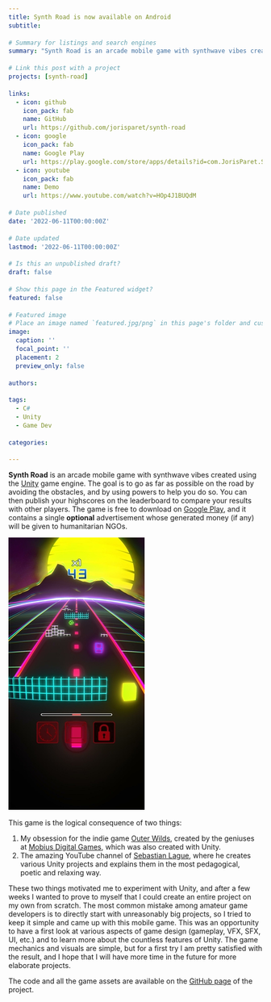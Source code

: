 ```yaml
---
title: Synth Road is now available on Android
subtitle:

# Summary for listings and search engines
summary: "Synth Road is an arcade mobile game with synthwave vibes created using the Unity game engine. Any money generated by the **optional** advertisement will be donated to humanitarian NGOs."

# Link this post with a project
projects: [synth-road]

links:
  - icon: github
    icon_pack: fab
    name: GitHub
    url: https://github.com/jorisparet/synth-road
  - icon: google
    icon_pack: fab
    name: Google Play
    url: https://play.google.com/store/apps/details?id=com.JorisParet.SynthRoad
  - icon: youtube
    icon_pack: fab
    name: Demo
    url: https://www.youtube.com/watch?v=HOp4J1BUQdM

# Date published
date: '2022-06-11T00:00:00Z'

# Date updated
lastmod: '2022-06-11T00:00:00Z'

# Is this an unpublished draft?
draft: false

# Show this page in the Featured widget?
featured: false

# Featured image
# Place an image named `featured.jpg/png` in this page's folder and customize its options here.
image:
  caption: ''
  focal_point: ''
  placement: 2
  preview_only: false

authors:

tags:
  - C#
  - Unity
  - Game Dev

categories:

---
```


**Synth Road** is an arcade mobile game with synthwave vibes created using the [Unity](https://unity.com/) game engine. The goal is to go as far as possible on the road by avoiding the obstacles, and by using powers to help you do so. You can then publish your highscores on the leaderboard to compare your results with other players. The game is free to download on [Google Play](https://play.google.com/store/apps/details?id=com.JorisParet.SynthRoad), and it contains a single **optional** advertisement whose generated money (if any) will be given to humanitarian NGOs.

![screenshot](screenshot.jpg)

This game is the logical consequence of two things:
1. My obsession for the indie game [Outer Wilds](https://www.mobiusdigitalgames.com/outer-wilds.html), created by the geniuses at [Mobius Digital Games](https://www.mobiusdigitalgames.com/), which was also created with Unity.
2. The amazing YouTube channel of [Sebastian Lague](https://www.youtube.com/c/SebastianLague), where he creates various Unity projects and explains them in the most pedagogical, poetic and relaxing way.

These two things motivated me to experiment with Unity, and after a few weeks I wanted to prove to myself that I could create an entire project on my own from scratch. The most common mistake among amateur game developers is to directly start with unreasonably big projects, so I tried to keep it simple and came up with this mobile game. This was an opportunity to have a first look at various aspects of game design (gameplay, VFX, SFX, UI, etc.) and to learn more about the countless features of Unity. The game mechanics and visuals are simple, but for a first try I am pretty satisfied with the result, and I hope that I will have more time in the future for more elaborate projects.

The code and all the game assets are available on the [GitHub page](https://github.com/jorisparet/synth-road) of the project.